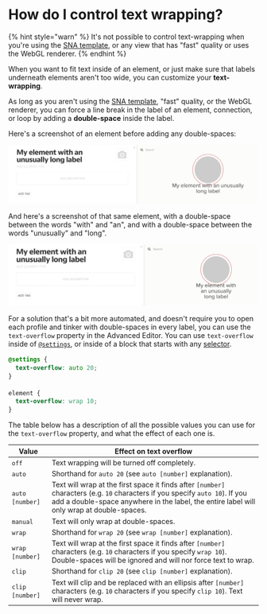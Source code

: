 # How do I control text wrapping?

{% hint style="warn" %}
It's not possible to control text-wrapping when you're using the <a href="/guides/templates.md#sna-social-network-analysis-template" class="alert-link">SNA template</a>, or any view that has "fast" quality or uses the WebGL renderer.
{% endhint %}

When you want to fit text inside of an element, or just make sure that labels underneath elements aren't too wide, you can customize your **text-wrapping**.

As long as you aren't using the [SNA template](/guides/templates.md#sna-social-network-analysis-template), "fast" quality, or the WebGL renderer, you can force a line break in the label of an element, connection, or loop by adding a **double-space** inside the label.

Here's a screenshot of an element before adding any double-spaces:

![element with unusually long label](/images/unusually-long-label.png)

And here's a screenshot of that same element, with a double-space between the words "with" and "an", and with a double-space between the words "unusually" and "long".

![element with unusually long label broken up using double-spaces](/images/unusually-long-label-double-space.png)

For a solution that's a bit more automated, and doesn't require you to open each profile and tinker with double-spaces in every label, you can use the `text-overflow` property in the Advanced Editor. You can use `text-overflow` inside of [`@settings`](/guides/default-view-settings.md#change-default-view-settings-in-the-advanced-editor), or inside of a block that starts with any [selector](/guides/selectors.md).

```scss
@settings {
  text-overflow: auto 20;
}

element {
  text-overflow: wrap 10;
}
```

The table below has a description of all the possible values you can use for the `text-overflow` property, and what the effect of each one is.

| Value | Effect on text overflow |
| --- | --- |
| `off` | Text wrapping will be turned off completely. |
| `auto` | Shorthand for `auto 20` (see `auto [number]` explanation). |
| `auto [number]` | Text will wrap at the first space it finds after `[number]` characters (e.g. `10` characters if you specify `auto 10`). If you add a double-space anywhere in the label, the entire label will only wrap at double-spaces. |
| `manual` | Text will only wrap at double-spaces. |
| `wrap` | Shorthand for `wrap 20` (see `wrap [number]` explanation). |
| `wrap [number]` | Text will wrap at the first space it finds after `[number]` characters (e.g. `10` characters if you specify `wrap 10`). Double-spaces will be ignored and will nor force text to wrap. |
| `clip` | Shorthand for `clip 20` (see `clip [number]` explanation). |
| `clip [number]` | Text will clip and be replaced with an ellipsis after `[number]` characters (e.g. `10` characters if you specify `clip 10`). Text will never wrap.  |


